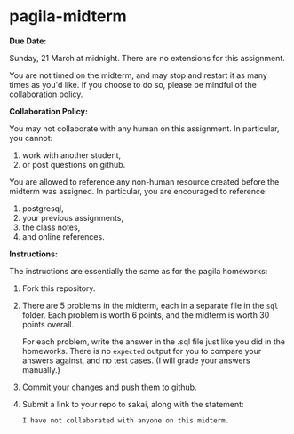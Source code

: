# pagila-midterm
 
**Due Date:**

Sunday, 21 March at midnight.
There are no extensions for this assignment.

You are not timed on the midterm, and may stop and restart it as many times as you'd like.
If you choose to do so, please be mindful of the collaboration policy.

**Collaboration Policy:**

You may not collaborate with any human on this assignment.
In particular, you cannot:
1. work with another student,
1. or post questions on github.

You are allowed to reference any non-human resource created before the midterm was assigned.
In particular, you are encouraged to reference:
1. postgresql,
1. your previous assignments,
1. the class notes,
1. and online references.

**Instructions:**

The instructions are essentially the same as for the pagila homeworks:

1. Fork this repository.

1. There are 5 problems in the midterm, each in a separate file in the `sql` folder.
   Each problem is worth 6 points, and the midterm is worth 30 points overall.

   For each problem, write the answer in the .sql file just like you did in the homeworks.
   There is no `expected` output for you to compare your answers against, and no test cases.
   (I will grade your answers manually.)

1. Commit your changes and push them to github.

1. Submit a link to your repo to sakai, along with the statement:
   ```
   I have not collaborated with anyone on this midterm.
   ```
